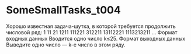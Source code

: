 # SomeSmallTasks_t004
Хорошо известная задача-шутка, в которой требуется продолжить числовой ряд: 1 11 21 1211 111221 312211 13112221 1113213211 ...  Формат входных данных Вводится одно число k≤25.  Формат выходных данных Выведите одно число — k-е число в этом ряду.
